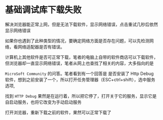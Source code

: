# 基础调试库下载失败

解决浏览器能正常上网，但是无法下载软件，显示网络错误，点击重试几秒后依然显示网络错误

如果你也遇到了此种类型的情况，要确定网络方面是否存在问题，可以先检测网络，看网络适配器是否有错误。

计算机上其他软件是否可正常下载，笔者的电脑上自带的软件商店可以下载软件，但浏览器却一直显示网络错误，笔者从网上也查找了相关的内容，大多指向的是 

`MicroSoft Community` 的问答。笔者看到有一个回答是 是否安装了 Http Debug 软件，想到之前安装了一个，所以打开任务管理器（ESC+ctrl+shift），选中服务选项,

找到 `HTTP Debug` 果然是在运行着，所以把它停了，打开关于它的服务，显示它是自启动服务，也将它改变为手动启动服务

打开浏览器，重新下载之前的软件，果然可以正常下载了